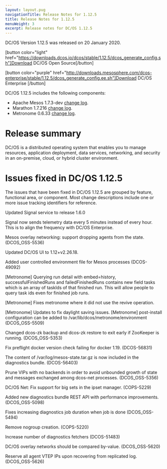 ```yaml
---
layout: layout.pug
navigationTitle: Release Notes for 1.12.5
title: Release Notes for 1.12.5
menuWeight: 3
excerpt: Release notes for DC/OS 1.12.5
---
```


DC/OS Version 1.12.5 was released on 20 January 2020.

[button color="light" href="https://downloads.dcos.io/dcos/stable/1.12.5/dcos_generate_config.sh"]Download DC/OS Open Source[/button]

[button color="purple" href="http://downloads.mesosphere.com/dcos-enterprise/stable/1.12.5/dcos_generate_config.ee.sh"]Download DC/OS Enterprise [/button]

DC/OS 1.12.5 includes the following components:

- Apache Mesos 1.7.3-dev [change log](https://github.com/apache/mesos/blob/d8acd9cfacd2edf8500f07f63a8837aa0ddd14ba/CHANGELOG).
- Marathon 1.7.216 [change log](https://github.com/mesosphere/marathon/blob/9e2a9b579b968a2664df03099b03eaf86ffc7efc/changelog.md).
- Metronome 0.6.33 [change log](https://github.com/dcos/metronome/blob/b8a73dd3cc3c2da035222031ccbbcf5c836ede7b/changelog.md).

# Release summary

DC/OS is a distributed operating system that enables you to manage resources, application deployment, data services, networking, and security in an on-premise, cloud, or hybrid cluster environment. 

# Issues fixed in DC/OS 1.12.5
The issues that have been fixed in DC/OS 1.12.5 are grouped by feature, functional area, or component. Most change descriptions include one or more issue tracking identifiers for reference.

Updated Signal service to release 1.6.0

Signal now sends telemetry data every 5 minutes instead of every hour. This is to align the frequency with DC/OS Enterprise.

Mesos overlay networking: support dropping agents from the state. (DCOS_OSS-5536)

Updated DC/OS UI to 1.12+v2.26.18.

Added user controlled environment file for Mesos processes (DCOS-49092)

[Metronome] Querying run detail with embed=history, successfulFinishedRuns and failedFinishedRuns contains new field tasks which is an array of taskIds of that finished run. This will allow people to query task ids even for finished job runs.

[Metronome] Fixes metronome where it did not use the revive operation.

[Metronome] Updates to fix daylight saving issues.
[Metronome] post-install configuration can be added to /var/lib/dcos/metronome/environment (DCOS_OSS-5509)

Changed dcos-zk backup and dcos-zk restore to exit early if ZooKeeper is running. (DCOS_OSS-5353)

Fix preflight docker version check failing for docker 1.19. (DCOS-56831)

The content of /var/log/mesos-state.tar.gz is now included in the diagnostics bundle. (DCOS-56403)

Prune VIPs with no backends in order to avoid unbounded growth of state and messages exchanged among dcos-net processes. (DCOS_OSS-5356)

DC/OS Net: Fix support for big sets in the ipset manager. (COPS-5229)

Added new diagnostics bundle REST API with performance improvements. (DCOS_OSS-5098)

Fixes increasing diagnostics job duration when job is done (DCOS_OSS-5494)

Remove nogroup creation. (COPS-5220)

Increase number of diagnostics fetchers (DCOS-51483)

DC/OS overlay networks should be compared by-value. (DCOS_OSS-5620)

Reserve all agent VTEP IPs upon recovering from replicated log. (DCOS_OSS-5626)
